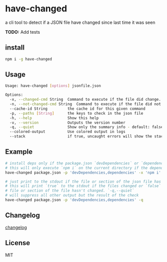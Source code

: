 # have-changed
a cli tool to detect if a JSON file have changed since last time it was seen

**TODO:** Add tests

## install

```bash
npm i -g have-changed
```

## Usage

```bash
Usage: have-changed [options] jsonfile.json

Options:
  -x, --changed-cmd String  Command to execute if the file did change.
  -n, --not-changed-cmd String  Command to execute if the file did not change.
  --cache-id String         the cache id for this given command
  -p, --paths [String]      the keys to check in the json file
  -h, --help                Show this help
  -v, --version             Outputs the version number
  -q, --quiet               Show only the summary info - default: false
  --colored-output          Use colored output in logs
  --stack                   if true, uncaught errors will show the stack trace if available
```

## Example

```bash
# install deps only if the package.json `devDependencies` or `dependencies` have changed
# this will only execute `npm i` on the current directory if the dependencies changed
have-changed package.json -p 'devDependencies,dependencies' -x 'npm i'

# just print to the stdout if the file or section of the json file has changed
# this will print `true` to the stdout if the files changed or `false` if the
# file or section of the file hasn't changed. `-q,--quiet`
# will suppress all other output but the result of the check
have-changed package.json -p 'devDependencies,dependencies' -q
```

## Changelog
[changelog](./changelog.md)

## License
MIT